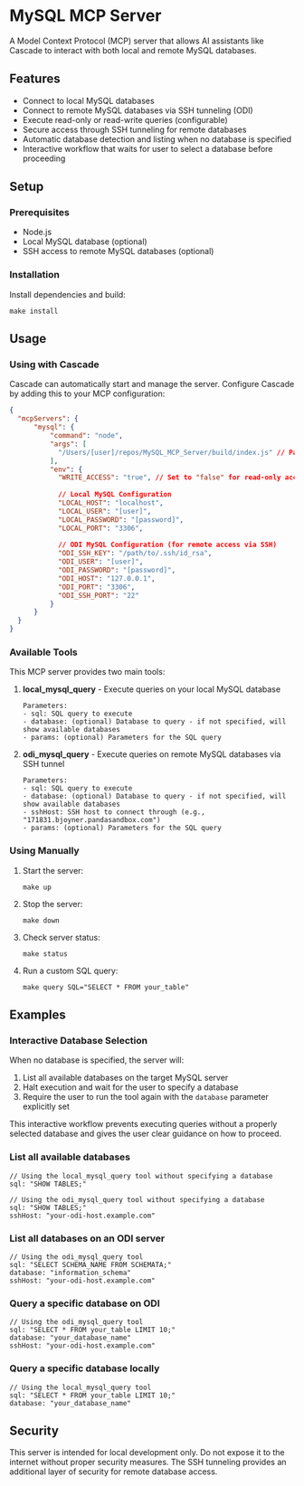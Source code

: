 # MySQL MCP Server

A Model Context Protocol (MCP) server that allows AI assistants like Cascade to interact with both local and remote MySQL databases.

## Features

- Connect to local MySQL databases
- Connect to remote MySQL databases via SSH tunneling (ODI)
- Execute read-only or read-write queries (configurable)
- Secure access through SSH tunneling for remote databases
- Automatic database detection and listing when no database is specified
- Interactive workflow that waits for user to select a database before proceeding

## Setup

### Prerequisites

- Node.js
- Local MySQL database (optional)
- SSH access to remote MySQL databases (optional)

### Installation

Install dependencies and build:
```
make install
```

## Usage

### Using with Cascade

Cascade can automatically start and manage the server. Configure Cascade by adding this to your MCP configuration:

```json
{
  "mcpServers": {
      "mysql": {
          "command": "node",
          "args": [
            "/Users/[user]/repos/MySQL_MCP_Server/build/index.js" // Path to the server
          ],
          "env": {
            "WRITE_ACCESS": "true", // Set to "false" for read-only access
            
            // Local MySQL Configuration
            "LOCAL_HOST": "localhost",
            "LOCAL_USER": "[user]",
            "LOCAL_PASSWORD": "[password]",
            "LOCAL_PORT": "3306",
            
            // ODI MySQL Configuration (for remote access via SSH)
            "ODI_SSH_KEY": "/path/to/.ssh/id_rsa",
            "ODI_USER": "[user]",
            "ODI_PASSWORD": "[password]",
            "ODI_HOST": "127.0.0.1",
            "ODI_PORT": "3306",
            "ODI_SSH_PORT": "22"
          }
      }
  }
}
```

### Available Tools

This MCP server provides two main tools:

1. **local_mysql_query** - Execute queries on your local MySQL database
   ```
   Parameters:
   - sql: SQL query to execute
   - database: (optional) Database to query - if not specified, will show available databases
   - params: (optional) Parameters for the SQL query
   ```

2. **odi_mysql_query** - Execute queries on remote MySQL databases via SSH tunnel
   ```
   Parameters:
   - sql: SQL query to execute
   - database: (optional) Database to query - if not specified, will show available databases
   - sshHost: SSH host to connect through (e.g., "171831.bjoyner.pandasandbox.com")
   - params: (optional) Parameters for the SQL query
   ```

### Using Manually

1. Start the server:
   ```
   make up
   ```

2. Stop the server:
   ```
   make down
   ```

3. Check server status:
   ```
   make status
   ```

4. Run a custom SQL query:
   ```
   make query SQL="SELECT * FROM your_table"
   ```

## Examples

### Interactive Database Selection

When no database is specified, the server will:
1. List all available databases on the target MySQL server
2. Halt execution and wait for the user to specify a database
3. Require the user to run the tool again with the `database` parameter explicitly set

This interactive workflow prevents executing queries without a properly selected database and gives the user clear guidance on how to proceed.

### List all available databases
```
// Using the local_mysql_query tool without specifying a database
sql: "SHOW TABLES;"

// Using the odi_mysql_query tool without specifying a database
sql: "SHOW TABLES;"
sshHost: "your-odi-host.example.com"
```

### List all databases on an ODI server
```
// Using the odi_mysql_query tool
sql: "SELECT SCHEMA_NAME FROM SCHEMATA;"
database: "information_schema"
sshHost: "your-odi-host.example.com"
```

### Query a specific database on ODI
```
// Using the odi_mysql_query tool
sql: "SELECT * FROM your_table LIMIT 10;"
database: "your_database_name"
sshHost: "your-odi-host.example.com"
```

### Query a specific database locally
```
// Using the local_mysql_query tool
sql: "SELECT * FROM your_table LIMIT 10;"
database: "your_database_name"
```

## Security

This server is intended for local development only. Do not expose it to the internet without proper security measures. The SSH tunneling provides an additional layer of security for remote database access.
